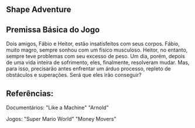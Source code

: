 ## Shape Adventure

## Premissa Básica do Jogo
 
Dois amigos, Fábio e Heitor,  estão insatisfeitos com seus corpos. Fábio, muito magro, sempre sonhou com um físico musculoso. Heitor, no entanto, sempre teve problemas com seu excesso de peso. Um dia, porém, depois de uma vida inteira de sofrimento, eles, finalmente, resolveram mudar.  Mas, para isso, precisarão antes enfrentar um árduo processo, repleto de obstáculos e superações.  Será que eles irão conseguir? 

## Referências:

Documentários:
"Like a Machine"
"Arnold"


Jogos:
"Super Mario World"
"Money Movers"

